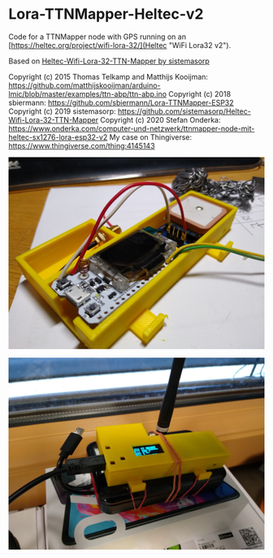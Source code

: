 # Lora-TTNMapper-Heltec-v2

Code for a TTNMapper node with GPS running on an [https://heltec.org/project/wifi-lora-32/](Heltec "WiFi Lora32 v2").

Based on [Heltec-Wifi-Lora-32-TTN-Mapper by sistemasorp](https://github.com/sistemasorp/Heltec-Wifi-Lora-32-TTN-Mapper)

Copyright (c) 2015 Thomas Telkamp and Matthijs Kooijman: https://github.com/matthijskooijman/arduino-lmic/blob/master/examples/ttn-abp/ttn-abp.ino
Copyright (c) 2018 sbiermann: https://github.com/sbiermann/Lora-TTNMapper-ESP32
Copyright (c) 2019 sistemasorp: https://github.com/sistemasorp/Heltec-Wifi-Lora-32-TTN-Mapper
Copyright (c) 2020 Stefan Onderka: https://www.onderka.com/computer-und-netzwerk/ttnmapper-node-mit-heltec-sx1276-lora-esp32-v2
My case on Thingiverse: https://www.thingiverse.com/thing:4145143

![Mapper Node #1](ttnmapper_esp32_01.jpg)

![Mapper Node #2](ttnmapper_esp32_02.jpg)
